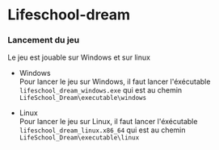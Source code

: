 # Lifeschool-dream

### Lancement du jeu

Le jeu est jouable sur Windows et sur linux

* Windows \
Pour lancer le jeu sur Windows, il faut lancer l'éxécutable `lifeschool_dream_windows.exe` qui est au chemin `LifeSchool_Dream\executable\windows`

* Linux \
Pour lancer le jeu sur Linux, il faut lancer l'éxécutable `lifeschool_dream_linux.x86_64` qui est au chemin `LifeSchool_Dream\executable\linux`
